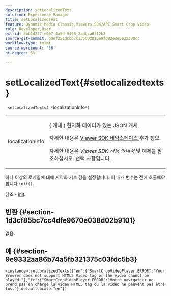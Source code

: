 ```yaml
---
description: setLocalizedText
solution: Experience Manager
title: setLocalizedText
feature: Dynamic Media Classic,Viewers,SDK/API,Smart Crop Video
role: Developer,User
exl-id: 3bb1d277-e057-4a5d-9498-2adbca8f12b2
source-git-commit: bdef251dcbb7c135d02813e9fd82e2e5e32300cc
workflow-type: tm+mt
source-wordcount: '56'
ht-degree: 5%

---
```


# setLocalizedText{#setlocalizedtexts}

` setLocalizedTexts( *`localizationInfo`*)`

<table id="table_896DFF34A68A403DB93A6D597461A573"> 
 <tbody> 
  <tr> 
   <td colname="col1"> <p> <span class="codeph"> <span class="varname"> localizationInfo </span> </span> </p> </td> 
   <td colname="col2"> <p> { <span class="codeph"> 개체 </span>} 현지화 데이터가 있는 JSON 개체. </p> <p>자세한 내용은 <a href="../../../c-html5-aem-asset-viewers/c-html5-aem-smartcropvideo/r-html5-aem-smartcropvideo-viewer-namespace.md#concept-679bfabb3e3e4c12a285c4e9c4144153" format="dita" scope="local"> Viewer SDK 네임스페이스 </a> 추가 정보. </p> <p>자세한 내용은 <i>Viewer SDK 사용 안내서</i> 및 예제를 참조하십시오. 선택 사항입니다. </p> </td> 
  </tr> 
 </tbody> 
</table>

하나 이상의 로케일에 대해 지역화 기호 값을 설정합니다. 이 매개 변수는 전에 호출해야 합니다 `init()`.

참조 - [init](../../../c-html5-aem-asset-viewers/c-html5-aem-smartcropvideo/c-html5-aem-smartcropvideo-viewer-javascriptapiref/r-html5-aem-smartcropvideo-viewer-javascriptapiref-init.md#reference-3b570ba8b35045d6b30fb178c21a66c6).

## 반환 {#section-1d3cf85bc7cc4dfe9670e038d02b9101}

없음.

## 예 {#section-9e9332aa86b74a5fb321375c03fdc5b3}

```
<instance>.setLocalizedTexts({"en":{"SmartCropVideoPlayer.ERROR":"Your Browser does not support HTML5 Video tag or the video cannot be played."},"fr":{"SmartCropVideoPlayer.ERROR":"Votre navigateur ne prend pas en charge la vidéo HTML5 tag ou la vidéo ne peuvent pas être lus."},defaultLocale:"en"})
```
